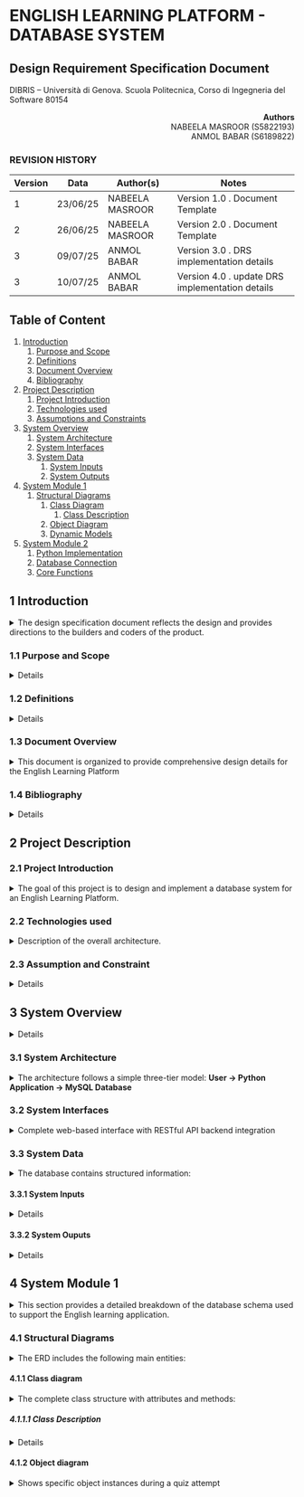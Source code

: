 # ENGLISH LEARNING PLATFORM - DATABASE SYSTEM 

## Design Requirement Specification Document

DIBRIS – Università di Genova. Scuola Politecnica, Corso di Ingegneria del Software 80154


<div align='right'> <b> Authors </b> <br> NABEELA MASROOR (S5822193) <br> ANMOL BABAR (S6189822) </div>

### REVISION HISTORY

Version | Data | Author(s)| Notes
---------|------|--------|------
1 | 23/06/25 | NABEELA MASROOR <br>  | Version 1.0 . Document Template
2 | 26/06/25 | NABEELA MASROOR <br>  | Version 2.0 . Document Template
3 | 09/07/25 | ANMOL BABAR <br>  | Version 3.0 . DRS implementation details
3 | 10/07/25 | ANMOL BABAR <br>  | Version 4.0 . update DRS implementation details
## Table of Content

1. [Introduction](#intro)
    1. [Purpose and Scope](#purpose)  
    2. [Definitions](#def)
    3. [Document Overview](#overview)
    4. [Bibliography](#biblio)
2. [Project Description](#description)
    1. [Project Introduction](#project-intro)
    2. [Technologies used](#tech)
    3. [Assumptions and Constraints](#constraints)
3. [System Overview](#system-overview)
    1. [System Architecture](#architecture)
    2. [System Interfaces](#interfaces)
    3. [System Data](#data)
        1. [System Inputs](#inputs)
        2. [System Outputs](#outputs)
4. [System Module 1](#sys-module-1)
    1. [Structural Diagrams](#sd)
        1. [Class Diagram](#cd)
            1. [Class Description](#cd-description)
        2. [Object Diagram](#od)
        3. [Dynamic Models](#dm)
5. [System Module 2](#sys-module-2)
    1. [Python Implementation](#python-impl)
    2. [Database Connection](#db-connection)
    3. [Core Functions](#core-functions)

##  <a name="intro"></a>  1 Introduction
<details>
    <summary> The design specification document reflects the design and provides directions to the builders and coders of the product.</summary> Through this document, designers communicate the design of the database system for the English Learning Platform. It serves as a guideline for developers and database engineers to ensure the structure supports the platform's learning logic, level progression, and student scoring. The document explains how the design fulfills the user requirements previously defined.
</details>
    
### <a name="purpose"></a> 1.1 Purpose and Scope
<details>
    <p>The purpose is to guide developers and database designers in building a MySQL-based system that stores English learning content, such as levels, lessons, quiz questions, answer options, user accounts, and student performance data. It ensures a well-structured foundation for building future learning features. The intended audience includes backend developers, database administrators, and software engineers involved in the project. </p>
</details>

### <a name="def"></a> 1.2 Definitions
<details> 
<!--     <summary> Put a summary of the section
    </summary>
    <p>This sub section should describe ...</p> -->
    
| Term          | Definition    |
| ------------- | ------------- |
| CRUD          | Create, Read, Update, Delete – the basic operations for managing data  |
| PK            | Primary Key – a unique identifier for a table record  |
| FK            | Foreign Key – a reference to a primary key in another table  |
| ERD           | Entity-Relationship Diagram – a visual representation of the database  |
| Attempt       | A student's record of completing a lesson  |
    
</details>

### <a name="overview"></a> 1.3 Document Overview
<details> 
    <summary> This document is organized to provide comprehensive design details for the English Learning Platform
    </summary>
    <p>The document starts with an introduction and project context, then describes the system architecture and interfaces. It concludes with detailed structural diagrams including the database schema design and data relationships. Each section builds upon the previous to provide a complete technical specification.</p>
</details>

### <a name="biblio"></a> 1.4 Bibliography
<details> 
<!--     <summary> Put a summary of the section
    </summary> -->
    <ul>
        <li> MySQL 8.0 Documentation (https://dev.mysql.com/doc/) </li>
        <li> Python mysql-connector-python library </li>
       <li> dbdiagram.io tool for ERD </li> 
    </ul>
</details>

## <a name="description"></a> 2 Project Description

### <a name="project-intro"></a> 2.1 Project Introduction 
<details> 
    <summary>  The goal of this project is to design and implement a database system for an English Learning Platform.
    </summary> <p>The system enables students to learn English through level-based structured lessons. It stores various types of data: users, levels, lessons, questions, answer options, and student scores. This system ensures that students can take quizzes in a structured learning flow. Developers will use Python to interact with the database for inserting, retrieving, and evaluating data. </p>
</details>

### <a name="tech"></a> 2.2 Technologies used


<details> 
    <summary> Description of the overall architecture. </summary>

    
**Backend Technologies:**
    <ul> 
        <li>Database: MySQL 8.0 </li>
        <li>Programming Language:Python 3.12</li>
        <li>Web Framework:Flask 2.3.3 with RESTful API design</li>
        <li>Database Connector:mysql-connector-python 8.0.33</li>
        <li>Authentication:PyJWT 2.8.0 for token-based auth</li>
        <li>Password Security:bcrypt 4.0.1 for hashing</li>
        <li>CORS Support:Flask-CORS 4.0.0</li>
    </ul>

**Frontend Technologies:**
    <ul>
        <li>Markup:HTML5 with semantic structure</li>
        <li>Styling:Tailwind CSS 3.x via CDN</li>
        <li>JavaScript:Vanilla ES6+ with modern features</li>
        <li>Fonts:Google Fonts (Inter family)</li>
        <li>Icons: SVG-based iconography</li>
        <li>Animations: Custom CSS animations</li>
    </ul>


**Architecture Patterns:**
    <ul>
        <li>Design Pattern: MVC (Model-View-Controller)</li>
        <li>API Design: RESTful services with JSON responses</li>
        <li>Authentication:JWT stateless authentication</li>
        <li>Database: Normalized relational schema</li>
    </ul>
</details>

### <a name="constraints"></a> 2.3 Assumption and Constraint 
<details> 
<!--     <summary> Put a summary of the section
    </summary> -->
    <ul>
        <li>  Only multiple-choice questions are supported </li>
        <li> Content is restricted to the English language only </li>
        <li> The database is hosted locally or on a single server </li>
    </ul>
</details>

## <a name="system-overview"></a>  3 System Overview
<details> 
<!-- <!--     <summary> Put a summary of the section
    </summary>  -->
    <p> The system is designed to facilitate structured learning. Users progress through levels, each of which contains multiple lessons. Each lesson contains a set of questions with multiple-choice options. Python scripts are used to retrieve data, accept user input, and store results in the database. 
 </p>
</details>

### <a name="architecture"></a>  3.1 System Architecture
<details> 
    <summary> The architecture follows a simple three-tier model:
 <b> User → Python Application → MySQL Database </b>
    </summary>
    
**Architecture Overview:**
<p>The system implements a simplified 3-tier architecture optimized for backend operations:</p>

**Tier 1 - Presentation Layer (Minimal):**
<ul>
<li>Graphical User Interface (GUI) for user interaction</li> 
<li>Web-based interface</li>
<li>User-friendly forms for registration, login, and  quiz-taking</li>
<li>Visual display of quiz questions and multiple choice options</li>
<li>Progress tracking dashboard for students</li>
<li>RESTful API calls to backend Python application</li>
</ul>

**Tier 2 - Application Layer (Python):**
<ul>
    <li><strong>Core Components:</strong>
        <ul>
            <li>Authentication Module (auth.py) - User registration, login, password hashing</li>
            <li>Quiz Module (quiz.py) - Quiz session management, score calculation</li>
            <li>Database Module (database.py) - Connection pooling, query execution</li>
            <li>Models Module (models.py) - Data structures for all entities</li>
        </ul>
    </li>
    <li><strong>Responsibilities:</strong>
        <ul>
            <li>Business logic implementation</li>
            <li>Data validation and error handling</li>
            <li>Session management</li>
            <li>Security enforcement (authentication, authorization)</li>
        </ul>
    </li>
</ul>

**Tier 3 - Data Layer (MySQL):**
<ul>
    <li><strong>Database Components:</strong>
        <ul>
            <li>6 main tables: Users, Levels, Lessons, Questions, Options, StudentAttempts</li>
            <li>Referential integrity through foreign keys</li>
            <li>Indexes on frequently queried fields</li>
        </ul>
    </li>
    <li><strong>Responsibilities:</strong>
        <ul>
            <li>Persistent data storage</li>
            <li>Data integrity enforcement</li>
            <li>Transaction management</li>
            <li>Query optimization</li>
        </ul>
    </li>
</ul>

**Communication Flow:**
<ol>
    <li>User initiates action through Python script</li>
    <li>Python application validates input and applies business rules</li>
    <li>Application constructs parameterized SQL queries</li>
    <li>mysql-connector-python executes queries on MySQL database</li>
    <li>Database returns results to Python application</li>
    <li>Application processes results and returns to user</li>
</ol>

**Security Measures:**
<ul>
    <li>Password hashing using bcrypt before storage</li>
    <li>Parameterized queries to prevent SQL injection</li>
    <li>Input validation at application layer</li>
    <li>Session tokens for authenticated operations</li>
    <li>Database user with minimum required privileges</li>
</ul>

**Deployment Architecture:**
<ul>
    <li>Single-server deployment (application and database on same machine)</li>
    <li>Python 3.x runtime environment</li>
    <li>MySQL 8.0 database server</li>
    <li>Connection via localhost (no network exposure)</li>
</ul>
</details>

### <a name="interfaces"></a>  3.2 System Interfaces
<details> 
    <summary> Complete web-based interface with RESTful API backend integration
    </summary>
    
**Frontend-Backend Communication:**
    <ul>
        <li>Web Interface: Professional HTML/CSS/JavaScript frontend with responsive design</li>
        <li>API Integration: RESTful HTTP API calls using Fetch API</li>
        <li>Authentication: JWT token-based session management</li>
        <li>Data Format:JSON for all API request/response payloads</li>
        <li>Error Handling:Standardized error responses with user-friendly messages</li>
    </ul>

**Backend-Database Communication:**
    <ul>
        <li>Database Driver: mysql-connector-python with connection pooling</li>
        <li>Query Management:Parameterized queries for security</li>
        <li>Transaction Support:ACID compliance for data integrity</li>
    </ul>

**User Interface Components:**
    <ul>
        <li>Landing Page:Professional welcome interface with navigation</li>
        <li>Authentication:Login and registration forms with validation</li>
        <li>Dashboard: User progress overview and lesson navigation</li>
        <li>Quiz Interface:Interactive questions with real-time feedback</li>
        <li>Profile Management:User settings and progress tracking</li>
        <li>Results Display:Detailed quiz results and analytics</li>
    </ul>

**API Endpoints Implementation:**
    <ul>
        <li>REST Architecture: 25+ endpoints following RESTful design principles</li>
        <li>HTTP Methods: GET, POST, PUT, DELETE appropriately used</li>
        <li>Status Codes: Proper HTTP status codes for all responses</li>
        <li>Content Negotiation: JSON content type for data exchange</li>
        <li>CORS Support:Cross-origin requests enabled for frontend</li>
    </ul>
</details>

### <a name="data"></a>  3.3 System Data
<details> 
    <summary> The database contains structured information:
    </summary>
    <ul>
        <li> Levels </li> 
        <li> Lessons </li> 
        <li> Questions </li>
        <li> Options </li>
        <li> Users </li> 
        <li> StudentAttempts (scores and attempt history) </li> 
</ul>
</details>

#### <a name="inputs"></a>  3.3.1 System Inputs
<details> 
<!--     <summary> Put a summary of the section
    </summary> -->
    <ul>
        <li> User registration data (username, password, email) </li> 
        <li> Student answers during lesson attempts </li> 
        <li> User profile information (user name, current level) </li> 
        <li> Quiz attempt submissions </li>  </ul>
</details>

#### <a name="outputs"></a>  3.3.2 System Ouputs
<details> 
<!--     <summary> Put a summary of the section
    </summary> -->
    <ul>
        <li> List of available levels and lessons </li>
        <li> Quiz content (questions and answer choices) </li> 
        <li>  Calculated quiz scores</li> 
        <li> Student progress history  </li>  </ul>
</details>

## <a name="sys-module-1"></a>  4 System Module 1
<details> 
    <summary> This section provides a detailed breakdown of the database schema used to support the English learning application. 
    </summary>
    <p>It defines all core tables, their relationships, and the user data flow during quiz interaction.</p>
</details>

### <a name="sd"></a>  4.1 Structural Diagrams
<details> 
    <summary> The ERD includes the following main entities: 
    </summary>
   <ul>
       <li> Levels </li>
       <li> Lessons </li>
       <li> Questions </li>
       <li> Options </li> 
       <li> Users </li> 
       <li> StudentAttempts </li>
   </ul>
 <p> Relationships are defined using primary and foreign keys. Each level has multiple lessons. Each lesson contains multiple questions. Each question has multiple answer options. Students attempt lessons and their results are stored in the attempts table.
    </p>
</details>

#### <a name="cd"></a>  4.1.1 Class diagram

<details> 
    <summary> The complete class structure with attributes and methods: 
    </summary>
    
**Entity Classes:**
    <ul> 
        <li><strong>User</strong>
            <ul>
                <li>Attributes: user_id (PK), username, email, password_hash, current_level_id (FK), created_at, updated_at,</li>
                <li>Methods: register(), authenticate(), profile(), set_profile(), progress(), attempts()</li>
            </ul>
        </li>
        <li><strong>Level</strong>
            <ul>
                <li>Attributes: level_id (PK), level_name, level_description, level_order, created_at</li>
                <li>Methods: lessons(), lesson_count()</li>
            </ul>
        </li>
        <li><strong>Lesson</strong>
            <ul>
                <li>Attributes: lesson_id (PK), lesson_name, lesson_description, level_id (FK), lesson_order, estimated_time_minutes, created_at</li>
                <li>Methods: questions(), question_count(), attempts(), average_score()</li>
            </ul>
        </li>
        <li><strong>Question</strong>
            <ul>
                <li>Attributes: question_id (PK), question_text, lesson_id (FK), question_type, difficulty_level, created_at</li>
                <li>Methods: options(), correct_options(), validate_answer()</li>
            </ul>
        </li>
        <li><strong>Option</strong>
            <ul>
                <li>Attributes: option_id (PK), question_id (FK), option_text, is_correct, option_order</li>
                <li>Methods: is_answer_correct()</li>
            </ul>
        </li>
        <li><strong>StudentAttempts</strong>
            <ul>
                <li>Attributes: attempt_id (PK), user_id (FK), lesson_id (FK), score, total_questions, correct_answers, attempt_date, completion_time_minutes</li>
                <li>Methods: calculate_percentage(), is_passing_score(), completion_time()</li>
            </ul>
        </li>
    </ul>
        
**Relationships:**
    <ul>
        <li>User (1) → (0..*) StudentAttempts</li>
        <li>User (1) ← (0..1) Level (current_level)</li>
        <li>Level (1) → (1..*) Lesson</li>
        <li>Lesson (1) → (1..*) Question</li>
        <li>Lesson (1) → (0..*) StudentAttempts</li>
        <li>Question (1) → (2..4) Option</li>
    </ul>
</details>


##### <a name="cd-description"></a>  4.1.1.1 Class Description
<details> 
<!--     <summary> Put a summary of the section
    </summary> -->
    <ul>
    <li><em>Levels</em> – Stores level titles such as "Beginner", "A1", etc.</li>
    <li><em>Lessons</em> – Each level contains one or more lessons like "Greetings" or "Verbs"</li>
    <li><em>Questions</em> – Stores each quiz question linked to a specific lesson</li>
    <li><em>Options</em> – Multiple answer options for each question, with one or more marked correct</li>
    <li><em>Users</em> – Student accounts with secure login info</li>
    <li><em>StudentAttempts</em> – Stores each student's performance including score and attempt date</li>
  </ul>
</details>

#### <a name="od"></a>  4.1.2 Object diagram
<details> 
    <summary> Shows specific object instances during a quiz attempt
    </summary>
    <p>The object diagram illustrates a snapshot of the system at runtime when a student is taking a quiz. It shows object instances such as a specific user (e.g., student123:User), connected to a current level (beginner:Level), attempting a lesson (greetings:Lesson) that contains multiple question objects with their associated option objects. This diagram demonstrates the actual object links during system execution.</p>

#### <a name="dm"></a>  4.2 Dynamic Models
<details> 
<!--     <summary> Put a summary of the section
    </summary> -->
     <ol>
    <li>User selects a level and lesson</li>
    <li>System fetches related questions and options</li>
    <li>User submits answers via Python interface</li>
    <li>System evaluates and calculates score</li>
    <li>StudentAttempt record is created and stored in the database</li>
  </ol>
</details>

## <a name="sys-module-2"></a>  5 System Module 2
<details>
    <summary>Python Implementation Details</summary>
    <p>This section describes the Python backend implementation for the English Learning Platform. The system focuses on database design with pre-loaded content and provides essential functionality through Python scripts.</p>
</details>

### <a name="python-impl"></a>  5.1 Python Implementation
<details>
    <summary>Complete Flask-based implementation with modern architecture</summary>
    
**Core Application Structure:**
    <ul>
        <li>main.py - Flask application entry point with server configuration</li>
        <li>app/app.py - Main Flask application with 25+ RESTful API endpoints</li>
        <li>auth/auth.py - JWT-based authentication with bcrypt password hashing</li>
        <li>quiz/quiz.py - Advanced quiz logic with real-time scoring</li>
        <li>src/main/models/models.py- ORM-style data models for all entities</li>
        <li>src/main/database/database.py- Connection pooling and query management</li>
        <li>src/main/content_categorization.py - Content organization utilities</li>
    </ul>

**Frontend Implementation:**
    <ul>
        <li>index.html - Professional landing page with Tailwind CSS</li>
        <li>pages/- Complete user interface (login, register, dashboard, quiz, profile, results)</li>
        <li>js/- Interactive JavaScript modules for each page functionality</li>
        <li>css/- Custom styling and animations</li>
    </ul>

**Database Schema:**
    <ul>
        <li>database/schema.sql- Complete MySQL schema with foreign key constraints</li>
        <li>database/sample_data.sql - 30 lessons with 150 questions and 600 options</li>
        <li>setup_database.py- Automated database initialization</li>
    </ul>
</details>

### <a name="db-connection"></a>  5.2 Database Connection
<details>
    <summary>Production-ready MySQL integration with connection pooling</summary>
    
**Connection Management:**
    <ul>
        <li>Connection Pooling:Efficient resource management with mysql-connector-python</li>
        <li>Error Handling: Comprehensive database error handling and logging</li>
        <li>Security:Parameterized queries preventing SQL injection attacks</li>
    </ul>

**Database Configuration:**
    <ul>
        <li>Host:localhost (configurable)</li>
        <li>Database:english_learning_db</li>
        <li>Tables: 7 tables with normalized schema</li>
        <li>Data Volume:3 levels, 30 lessons, 150 questions, 600 options</li>
    </ul>
</details>

### <a name="core-functions"></a>  5.3 Core Functions
<details>
    <summary>Complete API implementation with 25+ endpoints</summary>
    
**Authentication Endpoints:**
    <ul>
        <li>POST /auth/register - User registration with validation</li>
        <li>POST /auth/login - JWT-based authentication</li>
        <li>POST /auth/logout- Session termination</li>
    </ul>

**Content Management Endpoints:**
    <ul>
        <li>GET /levels - Retrieve all learning levels</li>
        <li>GET /levels/{id}/lessons - Get lessons for specific level</li>
        <li>GET /lessons/{id}/questions - Fetch quiz questions</li>
        <li>GET /content/categories - Content categorization</li>
        <li>GET /questions/by-type/{type}- Filter by question type</li>
    </ul>

**Quiz System Endpoints:**
    <ul>
        <li>POST /quiz/start- Initialize quiz session</li>
        <li>POST /quiz/submit- Submit answers with real-time scoring</li>
        <li>POST /quiz/check-answer - Validate individual answers</li>
        <li>GET /lesson/access-check/{id} - Level prerequisite validation</li>
    </ul>

**User Progress Endpoints:**
    <ul>
        <li>GET /user/progress - Comprehensive progress analytics</li>
        <li>GET /user/scores - Quiz history and statistics</li>
        <li>GET /user/profile - User profile management</li>
        <li>PUT /user/profile- Profile updates</li>
        <li>POST /user/change-password - Secure password changes</li>
    </ul>

## <a name="implementation-summary"></a>  6 Implementation Summary
<details>
    <summary>Complete feature implementation exceeding original specifications</summary>
    
**Delivered Components:**
    <ul>
        <li> <strong>Complete Database:</strong> 7 tables, 150 questions, 30 lessons</li>
        <li><strong>Full Backend API:</strong> 25+ RESTful endpoints</li>
        <li><strong>Professional Frontend:</strong> 7 responsive pages with modern UI</li>
        <li><strong>Advanced Authentication:</strong> JWT tokens, bcrypt hashing</li>
        <li><strong>Real-time Quiz System:</strong> Interactive questions with immediate feedback</li>
        <li><strong>Progress Analytics:</strong> Comprehensive user progress tracking</li>
        <li><strong>Security Features:</strong> SQL injection prevention, input validation</li>
    </ul>

</details>